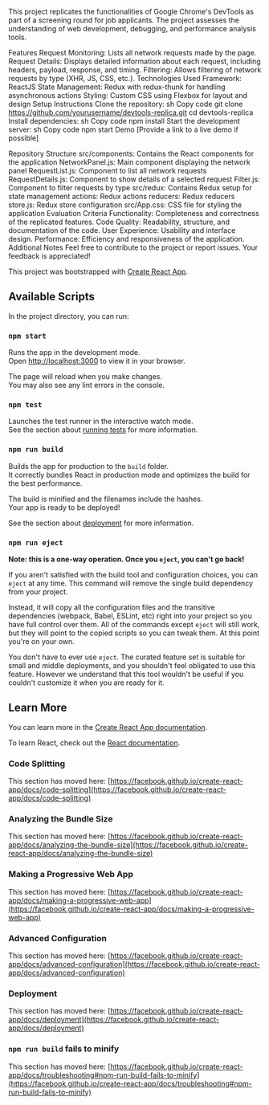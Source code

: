 This project replicates the functionalities of Google Chrome's DevTools as part of a screening round for job applicants. The project assesses the understanding of web development, debugging, and performance analysis tools.

Features
Request Monitoring: Lists all network requests made by the page.
Request Details: Displays detailed information about each request, including headers, payload, response, and timing.
Filtering: Allows filtering of network requests by type (XHR, JS, CSS, etc.).
Technologies Used
Framework: ReactJS
State Management: Redux with redux-thunk for handling asynchronous actions
Styling: Custom CSS using Flexbox for layout and design
Setup Instructions
Clone the repository:
sh
Copy code
git clone https://github.com/yourusername/devtools-replica.git
cd devtools-replica
Install dependencies:
sh
Copy code
npm install
Start the development server:
sh
Copy code
npm start
Demo
[Provide a link to a live demo if possible]

Repository Structure
src/components: Contains the React components for the application
NetworkPanel.js: Main component displaying the network panel
RequestList.js: Component to list all network requests
RequestDetails.js: Component to show details of a selected request
Filter.js: Component to filter requests by type
src/redux: Contains Redux setup for state management
actions: Redux actions
reducers: Redux reducers
store.js: Redux store configuration
src/App.css: CSS file for styling the application
Evaluation Criteria
Functionality: Completeness and correctness of the replicated features.
Code Quality: Readability, structure, and documentation of the code.
User Experience: Usability and interface design.
Performance: Efficiency and responsiveness of the application.
Additional Notes
Feel free to contribute to the project or report issues. Your feedback is appreciated!





This project was bootstrapped with [Create React App](https://github.com/facebook/create-react-app).

## Available Scripts

In the project directory, you can run:

### `npm start`

Runs the app in the development mode.\
Open [http://localhost:3000](http://localhost:3000) to view it in your browser.

The page will reload when you make changes.\
You may also see any lint errors in the console.

### `npm test`

Launches the test runner in the interactive watch mode.\
See the section about [running tests](https://facebook.github.io/create-react-app/docs/running-tests) for more information.

### `npm run build`

Builds the app for production to the `build` folder.\
It correctly bundles React in production mode and optimizes the build for the best performance.

The build is minified and the filenames include the hashes.\
Your app is ready to be deployed!

See the section about [deployment](https://facebook.github.io/create-react-app/docs/deployment) for more information.

### `npm run eject`

**Note: this is a one-way operation. Once you `eject`, you can't go back!**

If you aren't satisfied with the build tool and configuration choices, you can `eject` at any time. This command will remove the single build dependency from your project.

Instead, it will copy all the configuration files and the transitive dependencies (webpack, Babel, ESLint, etc) right into your project so you have full control over them. All of the commands except `eject` will still work, but they will point to the copied scripts so you can tweak them. At this point you're on your own.

You don't have to ever use `eject`. The curated feature set is suitable for small and middle deployments, and you shouldn't feel obligated to use this feature. However we understand that this tool wouldn't be useful if you couldn't customize it when you are ready for it.

## Learn More

You can learn more in the [Create React App documentation](https://facebook.github.io/create-react-app/docs/getting-started).

To learn React, check out the [React documentation](https://reactjs.org/).

### Code Splitting

This section has moved here: [https://facebook.github.io/create-react-app/docs/code-splitting](https://facebook.github.io/create-react-app/docs/code-splitting)

### Analyzing the Bundle Size

This section has moved here: [https://facebook.github.io/create-react-app/docs/analyzing-the-bundle-size](https://facebook.github.io/create-react-app/docs/analyzing-the-bundle-size)

### Making a Progressive Web App

This section has moved here: [https://facebook.github.io/create-react-app/docs/making-a-progressive-web-app](https://facebook.github.io/create-react-app/docs/making-a-progressive-web-app)

### Advanced Configuration

This section has moved here: [https://facebook.github.io/create-react-app/docs/advanced-configuration](https://facebook.github.io/create-react-app/docs/advanced-configuration)

### Deployment

This section has moved here: [https://facebook.github.io/create-react-app/docs/deployment](https://facebook.github.io/create-react-app/docs/deployment)

### `npm run build` fails to minify

This section has moved here: [https://facebook.github.io/create-react-app/docs/troubleshooting#npm-run-build-fails-to-minify](https://facebook.github.io/create-react-app/docs/troubleshooting#npm-run-build-fails-to-minify)
